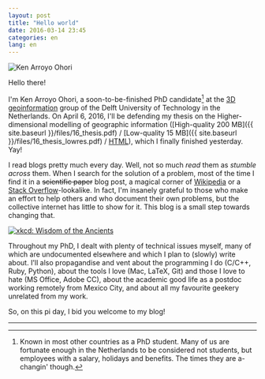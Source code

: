 ```yaml
---
layout: post
title: "Hello world"
date: 2016-03-14 23:45
categories: en
lang: en
---
```


<img src="{{ site.baseurl }}/img/me/34.jpg" class="img-responsive" alt="Ken Arroyo Ohori">

Hello there!

I'm Ken Arroyo Ohori, a soon-to-be-finished PhD candidate[^1] at the [3D geoinformation](https://3d.bk.tudelft.nl/) group of the Delft University of Technology in the Netherlands.
On April 6, 2016, I'll be defending my thesis on the Higher-dimensional modelling of geographic information ([High-quality 200 MB]({{ site.baseurl }}/files/16_thesis.pdf) / [Low-quality 15 MB]({{ site.baseurl }}/files/16_thesis_lowres.pdf) / [HTML](https://3d.bk.tudelft.nl/ken/en/thesis/)), which I finally finished yesterday. Yay!

I read blogs pretty much every day.
Well, not so much *read* them as *stumble across* them.
When I search for the solution of a problem, most of the time I find it in a <del>scientific paper</del> blog post, a magical corner of [Wikipedia](https://en.wikipedia.org/) or a [Stack Overflow](https://stackoverflow.com)-lookalike.
In fact, I'm insanely grateful to those who make an effort to help others and who document their own problems, but the collective internet has little to show for it.
This blog is a small step towards changing that.

<a href="http://xkcd.com/979/"><img src="http://imgs.xkcd.com/comics/wisdom_of_the_ancients.png" class="img-responsive center-block" alt="xkcd: Wisdom of the Ancients"></a>

Throughout my PhD, I dealt with plenty of technical issues myself, many of which are undocumented elsewhere and which I plan to (slowly) write about.
I'll also propagandise and vent about the programming I do (C/C++, Ruby, Python), about the tools I love (Mac, LaTeX, Git) and those I love to hate (MS Office, Adobe CC), about the academic good life as a postdoc working remotely from Mexico City, and about all my favourite geekery unrelated from my work.

So, on this pi day, I bid you welcome to my blog!

-----

[^1]: Known in most other countries as a PhD student. Many of us are fortunate enough in the Netherlands to be considered not students, but employees with a salary, holidays and benefits. The times they are a-changin' though.